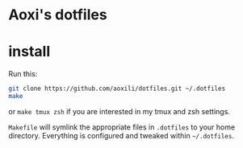 Aoxi's dotfiles
========

# install

Run this:

```sh
git clone https://github.com/aoxili/dotfiles.git ~/.dotfiles
make
```

or ` make tmux zsh ` if you are interested in my tmux and zsh settings.

`Makefile` will symlink the appropriate files in `.dotfiles` to your home directory.
Everything is configured and tweaked within `~/.dotfiles`.

